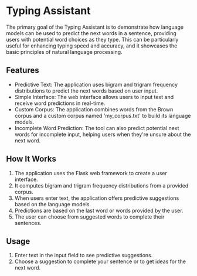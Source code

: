 # Typing Assistant 

The primary goal of the Typing Assistant is to demonstrate how language models can be used to predict the next words in a sentence, providing users with potential word choices as they type. This can be particularly useful for enhancing typing speed and accuracy, and it showcases the basic principles of natural language processing.

Features
--------

-   Predictive Text: The application uses bigram and trigram frequency distributions to predict the next words based on user input.
-   Simple Interface: The web interface allows users to input text and receive word predictions in real-time.
-   Custom Corpus: The application combines words from the Brown corpus and a custom corpus named 'my_corpus.txt' to build its language models.
-   Incomplete Word Prediction: The tool can also predict potential next words for incomplete input, helping users when they're unsure about the next word.

How It Works
------------

1.  The application uses the Flask web framework to create a user interface.
2.  It computes bigram and trigram frequency distributions from a provided corpus.
3.  When users enter text, the application offers predictive suggestions based on the language models.
4.  Predictions are based on the last word or words provided by the user.
5.  The user can choose from suggested words to complete their sentences.

Usage
-----

1.  Enter text in the input field to see predictive suggestions.
2.  Choose a suggestion to complete your sentence or to get ideas for the next word.
